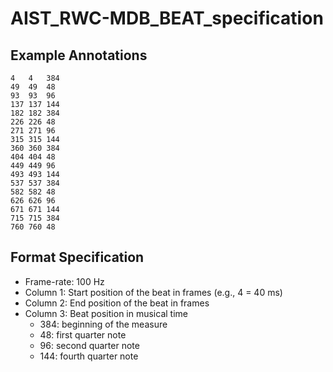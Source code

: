 # AIST_RWC-MDB_BEAT_specification

## Example Annotations
```
4	4	384
49	49	48
93	93	96
137	137	144
182	182	384
226	226	48
271	271	96
315	315	144
360	360	384
404	404	48
449	449	96
493	493	144
537	537	384
582	582	48
626	626	96
671	671	144
715	715	384
760	760	48
```

## Format Specification

- Frame-rate: 100 Hz
- Column 1: Start position of the beat in frames (e.g., 4 = 40 ms)
- Column 2: End position of the beat in frames
- Column 3: Beat position in musical time
    - 384: beginning of the measure
    - 48: first quarter note
    - 96: second quarter note
    - 144: fourth quarter note
